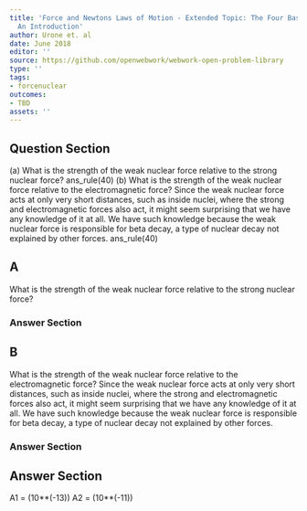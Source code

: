 ```yaml
---
title: 'Force and Newtons Laws of Motion - Extended Topic: The Four Basic Forces -
  An Introduction'
author: Urone et. al
date: June 2018
editor: ''
source: https://github.com/openwebwork/webwork-open-problem-library
type: ''
tags:
- forcenuclear
outcomes:
- TBD
assets: ''
---
```


## Question Section 

(a) What is the strength of the weak nuclear force relative to the strong nuclear force?
ans_rule(40) 
(b) What is the strength of the weak nuclear force relative to the electromagnetic force? Since the weak nuclear force acts at only very short distances, such as inside nuclei, where the strong and electromagnetic forces also act, it might seem surprising that we have any knowledge of it at all. We have such knowledge because the weak nuclear force is responsible for beta decay, a type of nuclear decay not explained by other forces.
ans_rule(40)

## A
What is the strength of the weak nuclear force relative to the strong nuclear force?
### Answer Section
## B
What is the strength of the weak nuclear force relative to the electromagnetic force? Since the weak nuclear force acts at only very short distances, such as inside nuclei, where the strong and electromagnetic forces also act, it might seem surprising that we have any knowledge of it at all. We have such knowledge because the weak nuclear force is responsible for beta decay, a type of nuclear decay not explained by other forces.
### Answer Section


## Answer Section

A1 = (10**(-13))
A2 = (10**(-11))